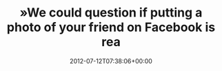---
retweeted: false
source: <a href="http://twitter.com" rel="nofollow">Twitter Web Client</a>
entities:
  hashtags: []
  symbols: []
  user_mentions: []
  urls:
  - url: http://t.co/71fVcOH6
    expanded_url: http://kopfueber.wordpress.com/2012/07/11/richard-stallman-keynote-for-output-2012/
    display_url: kopfueber.wordpress.com/2012/07/11/ric…
    indices:
    - '112'
    - '132'
display_text_range:
- '0'
- '132'
favorite_count: '0'
id_str: '223320314510184448'
truncated: false
retweet_count: '0'
id: '223320314510184448'
possibly_sensitive: false
created_at: Thu Jul 12 07:38:06 +0000 2012
favorited: false
full_text: "»We could question if putting a photo of your friend on Facebook is really
  the right way to treat your friend.«"
lang: en
quote_url: http://kopfueber.wordpress.com/2012/07/11/richard-stallman-keynote-for-output-2012/
tags:
- pesos/twitter
date: '2012-07-12T07:38:06+00:00'
src: https://twitter.com/bascht/status/223320314510184448
original_url: https://twitter.com/bascht/status/223320314510184448
type: twitter_tweet
text: "»We could question if putting a photo of your friend on Facebook is really
  the right way to treat your friend.«"
title: "»We could question if putting a photo of your friend on Facebook is rea"

---
